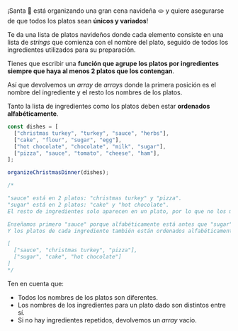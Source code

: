 ¡Santa 🎅 está organizando una gran cena navideña 🫓 y quiere asegurarse de que todos los platos sean **únicos y variados**!

Te da una lista de platos navideños donde cada elemento consiste en una lista de _strings_ que comienza con el nombre del plato, seguido de todos los ingredientes utilizados para su preparación.

Tienes que escribir una **función que agrupe los platos por ingredientes siempre que haya al menos 2 platos que los contengan**.

Así que devolvemos un _array_ de _arrays_ donde la primera posición es el nombre del ingrediente y el resto los nombres de los platos.

Tanto la lista de ingredientes como los platos deben estar **ordenados alfabéticamente**.

```javascript
const dishes = [
  ["christmas turkey", "turkey", "sauce", "herbs"],
  ["cake", "flour", "sugar", "egg"],
  ["hot chocolate", "chocolate", "milk", "sugar"],
  ["pizza", "sauce", "tomato", "cheese", "ham"],
];

organizeChristmasDinner(dishes);

/*

"sauce" está en 2 platos: "christmas turkey" y "pizza".
"sugar" está en 2 platos: "cake" y "hot chocolate".
El resto de ingredientes solo aparecen en un plato, por lo que no los mostramos.

Enseñamos primero "sauce" porque alfabéticamente está antes que "sugar".
Y los platos de cada ingrediente también están ordenados alfabéticamente.

[
  ["sauce", "christmas turkey", "pizza"],
  ["sugar", "cake", "hot chocolate"]
]
*/
```

Ten en cuenta que:

- Todos los nombres de los platos son diferentes.
- Los nombres de los ingredientes para un plato dado son distintos entre sí.
- Si no hay ingredientes repetidos, devolvemos un _array_ vacío.
